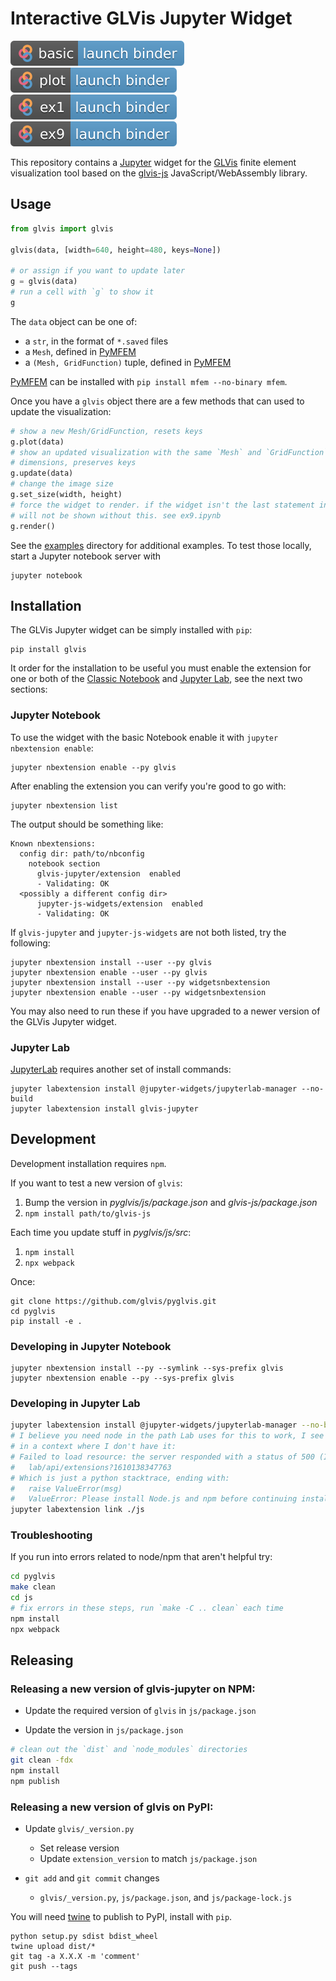 # Interactive GLVis Jupyter Widget

<!-- Badges generated at https://mybinder.readthedocs.io/en/latest/howto/badges.html -->
[![badge](examples/basic.svg "Basic GLVis + Jupyter Example")](https://mybinder.org/v2/gh/GLVis/pyglvis/anywidget?filepath=examples%2Fbasic.ipynb)
[![badge](examples/plot.svg "Plot grid functions")](https://mybinder.org/v2/gh/GLVis/pyglvis/anywidget?filepath=examples%2Fplot.ipynb)
[![badge](examples/ex1.svg "MFEM's Example 1")](https://mybinder.org/v2/gh/GLVis/pyglvis/anywidget?filepath=examples%2Fex1.ipynb)
[![badge](examples/ex9.svg "MFEM's Example 9")](https://mybinder.org/v2/gh/GLVis/pyglvis/anywidget?filepath=examples%2Fex9.ipynb)

This repository contains a [Jupyter](https://jupyter.org/) widget for the [GLVis](https://glvis.org/) finite element
visualization tool based on the [glvis-js](https://github.com/GLVis/glvis-js) JavaScript/WebAssembly library.

## Usage

```python
from glvis import glvis

glvis(data, [width=640, height=480, keys=None])

# or assign if you want to update later
g = glvis(data)
# run a cell with `g` to show it
g
```

The `data` object can be one of:

- a `str`, in the format of `*.saved` files
- a `Mesh`, defined in [PyMFEM](https://github.com/mfem/pymfem)
- a `(Mesh, GridFunction)` tuple, defined in [PyMFEM](https://github.com/mfem/pymfem)

[PyMFEM](https://github.com/mfem/pymfem) can be installed with `pip install mfem --no-binary mfem`.


Once you have a `glvis` object there are a few methods that can used to update the
visualization:
```python
# show a new Mesh/GridFunction, resets keys
g.plot(data)
# show an updated visualization with the same `Mesh` and `GridFunction`
# dimensions, preserves keys
g.update(data)
# change the image size
g.set_size(width, height)
# force the widget to render. if the widget isn't the last statement in a cell it
# will not be shown without this. see ex9.ipynb
g.render()
```

See the [examples](examples/) directory for additional examples. To test those locally, start a Jupyter notebook server with

```
jupyter notebook
```

## Installation

The GLVis Jupyter widget can be simply installed with `pip`:

```
pip install glvis
```

It order for the installation to be useful you must enable the extension for one or both
of the [Classic Notebook](https://jupyter-notebook.readthedocs.io/en/stable/) and
[Jupyter Lab](https://jupyterlab.readthedocs.io/en/stable/), see the next two sections:

### Jupyter Notebook

To use the widget with the basic Notebook enable it with `jupyter nbextension enable`:

```
jupyter nbextension enable --py glvis
```

After enabling the extension you can verify you're good to go with:

```
jupyter nbextension list
```

The output should be something like:

```
Known nbextensions:
  config dir: path/to/nbconfig
    notebook section
      glvis-jupyter/extension  enabled
      - Validating: OK
  <possibly a different config dir>
      jupyter-js-widgets/extension  enabled
      - Validating: OK
```

If `glvis-jupyter` and `jupyter-js-widgets` are not both listed, try the following:

```
jupyter nbextension install --user --py glvis
jupyter nbextension enable --user --py glvis
jupyter nbextension install --user --py widgetsnbextension
jupyter nbextension enable --user --py widgetsnbextension
```
You may also need to run these if you have upgraded to a newer version of the GLVis Jupyter widget.

### Jupyter Lab

[JupyterLab](https://jupyterlab.readthedocs.io) requires another set of install commands:

```
jupyter labextension install @jupyter-widgets/jupyterlab-manager --no-build
jupyter labextension install glvis-jupyter
```

## Development

Development installation requires `npm`.

If you want to test a new version of `glvis`:

1. Bump the version in _pyglvis/js/package.json_ and _glvis-js/package.json_
2. `npm install path/to/glvis-js`


Each time you update stuff in _pyglvis/js/src_:

1. `npm install`
2. `npx webpack`


Once:

```
git clone https://github.com/glvis/pyglvis.git
cd pyglvis
pip install -e .
```

### Developing in Jupyter Notebook

```
jupyter nbextension install --py --symlink --sys-prefix glvis
jupyter nbextension enable --py --sys-prefix glvis
```

### Developing in Jupyter Lab

```bash
jupyter labextension install @jupyter-widgets/jupyterlab-manager --no-build
# I believe you need node in the path Lab uses for this to work, I see an extension load error
# in a context where I don't have it:
# Failed to load resource: the server responded with a status of 500 (Internal Server Error)
#   lab/api/extensions?1610138347763
# Which is just a python stacktrace, ending with:
#   raise ValueError(msg)
#   ValueError: Please install Node.js and npm before continuing installation.
jupyter labextension link ./js
```


### Troubleshooting

If you run into errors related to node/npm that aren't helpful try:

```bash
cd pyglvis
make clean
cd js
# fix errors in these steps, run `make -C .. clean` each time
npm install
npx webpack
```

## Releasing

### Releasing a new version of glvis-jupyter on NPM:

- Update the required version of `glvis` in `js/package.json`

- Update the version in `js/package.json`

```bash
# clean out the `dist` and `node_modules` directories
git clean -fdx
npm install
npm publish
```

### Releasing a new version of glvis on PyPI:

- Update `glvis/_version.py`
   - Set release version
   - Update `extension_version` to match `js/package.json`

- `git add` and `git commit` changes
  - `glvis/_version.py`, `js/package.json`, and `js/package-lock.js`


You will need [twine](https://pypi.org/project/twine/) to publish to PyPI, install with `pip`.

```
python setup.py sdist bdist_wheel
twine upload dist/*
git tag -a X.X.X -m 'comment'
git push --tags
```
